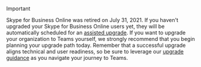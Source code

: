 > [!IMPORTANT]
> Skype for Business Online was retired on July 31, 2021. If you haven't upgraded your Skype for Business Online users yet, they will be automatically scheduled for an [assisted upgrade](/microsoftteams/upgrade-assisted). If you want to upgrade your organization to Teams yourself, we strongly recommend that you begin planning your upgrade path today. Remember that a successful upgrade aligns technical and user readiness, so be sure to leverage our [upgrade guidance](/microsoftteams/upgrade-start-here) as you navigate your journey to Teams.

